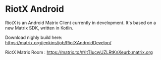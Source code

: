 # RiotX Android

RiotX is an Android Matrix Client currently in development. 
It's based on a new Matrix SDK, written in Kotlin.

Download nighly build here: https://matrix.org/jenkins/job/RiotXAndroidDevelop/

RiotX Matrix Room : https://matrix.to/#/!tTIucwUZLRtKnXeurb:matrix.org
